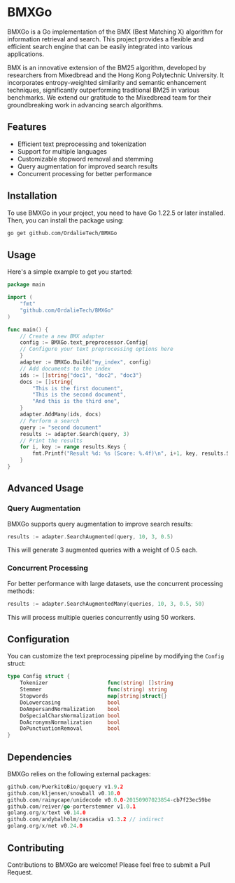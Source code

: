# BMXGo

BMXGo is a Go implementation of the BMX (Best Matching X) algorithm for information retrieval and search. This project provides a flexible and efficient search engine that can be easily integrated into various applications.

BMX is an innovative extension of the BM25 algorithm, developed by researchers from Mixedbread and the Hong Kong Polytechnic University. It incorporates entropy-weighted similarity and semantic enhancement techniques, significantly outperforming traditional BM25 in various benchmarks. We extend our gratitude to the Mixedbread team for their groundbreaking work in advancing search algorithms.

## Features

- Efficient text preprocessing and tokenization
- Support for multiple languages
- Customizable stopword removal and stemming
- Query augmentation for improved search results
- Concurrent processing for better performance

## Installation

To use BMXGo in your project, you need to have Go 1.22.5 or later installed. Then, you can install the package using:

```bash
go get github.com/OrdalieTech/BMXGo
```

## Usage

Here's a simple example to get you started:

```go
package main

import (
	"fmt"
	"github.com/OrdalieTech/BMXGo"
)

func main() {
    // Create a new BMX adapter
    config := BMXGo.text_preprocessor.Config{
    // Configure your text preprocessing options here
    }
    adapter := BMXGo.Build("my_index", config)
    // Add documents to the index
    ids := []string{"doc1", "doc2", "doc3"}
    docs := []string{
        "This is the first document",
        "This is the second document",
        "And this is the third one",
    }
    adapter.AddMany(ids, docs)
    // Perform a search
    query := "second document"
    results := adapter.Search(query, 3)
    // Print the results
    for i, key := range results.Keys {
        fmt.Printf("Result %d: %s (Score: %.4f)\n", i+1, key, results.Scores[i])
    }
}
```

## Advanced Usage

### Query Augmentation

BMXGo supports query augmentation to improve search results:

```go
results := adapter.SearchAugmented(query, 10, 3, 0.5)
```

This will generate 3 augmented queries with a weight of 0.5 each.

### Concurrent Processing

For better performance with large datasets, use the concurrent processing methods:

```go
results := adapter.SearchAugmentedMany(queries, 10, 3, 0.5, 50)
```

This will process multiple queries concurrently using 50 workers.

## Configuration

You can customize the text preprocessing pipeline by modifying the `Config` struct:

```go
type Config struct {
	Tokenizer                   func(string) []string
	Stemmer                     func(string) string
	Stopwords                   map[string]struct{}
	DoLowercasing               bool
	DoAmpersandNormalization    bool
	DoSpecialCharsNormalization bool
	DoAcronymsNormalization     bool
	DoPunctuationRemoval        bool
}
```

## Dependencies

BMXGo relies on the following external packages:

```go
github.com/PuerkitoBio/goquery v1.9.2
github.com/kljensen/snowball v0.10.0
github.com/rainycape/unidecode v0.0.0-20150907023854-cb7f23ec59be
github.com/reiver/go-porterstemmer v1.0.1
golang.org/x/text v0.14.0
github.com/andybalholm/cascadia v1.3.2 // indirect
golang.org/x/net v0.24.0
```

## Contributing

Contributions to BMXGo are welcome! Please feel free to submit a Pull Request.


